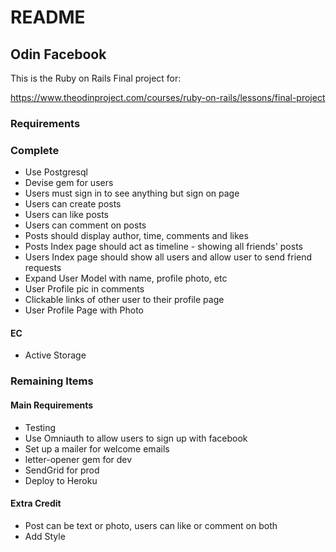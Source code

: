 # README

## Odin Facebook

This is the Ruby on Rails Final project for:

https://www.theodinproject.com/courses/ruby-on-rails/lessons/final-project

### Requirements

### Complete

* Use Postgresql
* Devise gem for users
* Users must sign in to see anything but sign on page
* Users can create posts
* Users can like posts
* Users can comment on posts
* Posts should display author, time, comments and likes
* Posts Index page should act as timeline - showing all friends' posts
* Users Index page should show all users and allow user to send friend requests
* Expand User Model with name, profile photo, etc
* User Profile pic in comments
* Clickable links of other user to their profile page
* User Profile Page with Photo

#### EC

* Active Storage

### Remaining Items

#### Main Requirements

* Testing
* Use Omniauth to allow users to sign up with facebook
* Set up a mailer for welcome emails
 * letter-opener gem for dev
 * SendGrid for prod
* Deploy to Heroku

#### Extra Credit

* Post can be text or photo, users can like or comment on both
* Add Style
